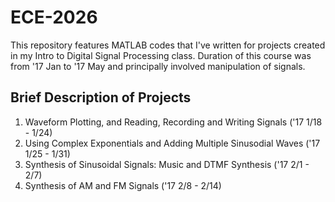 # ECE-2026
This repository features MATLAB codes that I've written for projects created in my Intro to Digital Signal Processing class. 
Duration of this course was from '17 Jan to '17 May and principally involved manipulation of signals. 

## Brief Description of Projects 

1. Waveform Plotting, and Reading, Recording and Writing Signals ('17 1/18 - 1/24)
2. Using Complex Exponentials and Adding Multiple Sinusodial Waves ('17 1/25 - 1/31)
3. Synthesis of Sinusoidal Signals: Music and DTMF Synthesis ('17 2/1 - 2/7)
4. Synthesis of AM and FM Signals ('17 2/8 - 2/14)
